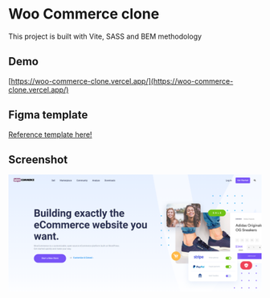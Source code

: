 # Woo Commerce clone

This project is built with Vite, SASS and BEM methodology

## Demo

[https://woo-commerce-clone.vercel.app/](https://woo-commerce-clone.vercel.app/)

## Figma template

[Reference template here!](https://www.figma.com/file/QkkDoDK87hJnrQnbsuimZz/WooCommerce-Template "Figma Template") 

## Screenshot

<div align="center">
  
  ![Woo Commerce clone](src/public/screenshot.png)
  
</div>
